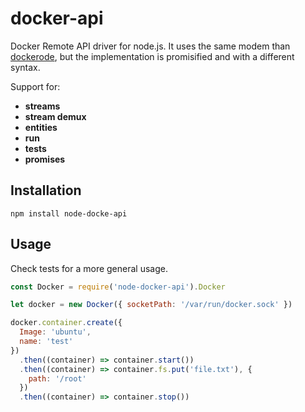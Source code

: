 # docker-api

Docker Remote API driver for node.js. It uses the same modem than [dockerode](https://github.com/apocas/docker), but the implementation is promisified and with a different syntax.

Support for:

* **streams**
* **stream demux**
* **entities**
* **run**
* **tests**
* **promises**

## Installation

`npm install node-docke-api`

## Usage

Check tests for a more general usage. 

``` js
const Docker = require('node-docker-api').Docker

let docker = new Docker({ socketPath: '/var/run/docker.sock' })

docker.container.create({ 
  Image: 'ubuntu', 
  name: 'test'
})
  .then((container) => container.start())
  .then((container) => container.fs.put('file.txt'), {
    path: '/root'
  })
  .then((container) => container.stop())
```
